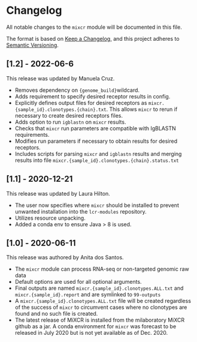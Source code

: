 # Changelog

All notable changes to the `mixcr` module will be documented in this file.

The format is based on [Keep a Changelog](https://keepachangelog.com/en/1.0.0/),
and this project adheres to [Semantic Versioning](https://semver.org/spec/v2.0.0.html).

## [1.2] - 2022-06-6

This release was updated by Manuela Cruz.

- Removes dependency on `{genome_build}`wildcard.
- Adds requirement to specify desired receptor results in config.
- Explicitly defines output files for desired receptors as `mixcr.{sample_id}.clonotypes.{chain}.txt`. This allows `mixcr` to rerun if necessary to create desired receptors files.
- Adds option to run `igblastn` on `mixcr` results.
- Checks that `mixcr` run parameters are compatible with IgBLASTN requirements.
- Modifies run parameters if necessary to obtain results for desired receptors.
- Includes scripts for parsing `mixcr` and `igblastn` results and merging results into file `mixcr.{sample_id}.clonotypes.{chain}.status.txt`

## [1.1] - 2020-12-21

This release was updated by Laura Hilton. 

- The user now specifies where `mixcr` should be installed to prevent unwanted installation into the `lcr-modules` repository. 
- Utilizes resource unpacking. 
- Added a conda env to ensure Java > 8 is used. 

## [1.0] - 2020-06-11

This release was authored by Anita dos Santos.

- The `mixcr` module can process RNA-seq or non-targeted genomic raw data
- Default options are used for all optional arguments.
- Final outputs are named `mixcr.{sample_id}.clonotypes.ALL.txt` and `mixcr.{sample_id}.report` and are symlinked to `99-outputs`
- A `mixcr.{sample_id}.clonotypes.ALL.txt` file will be created regardless of the success of `mixcr` to circumvent cases where no clonotypes are found and no such file is created.
- The latest release of MiXCR is installed from the milaboratory MiXCR github as a jar. A conda environment for `mixcr` was forecast to be released in July 2020 but is not yet available as of Dec. 2020.